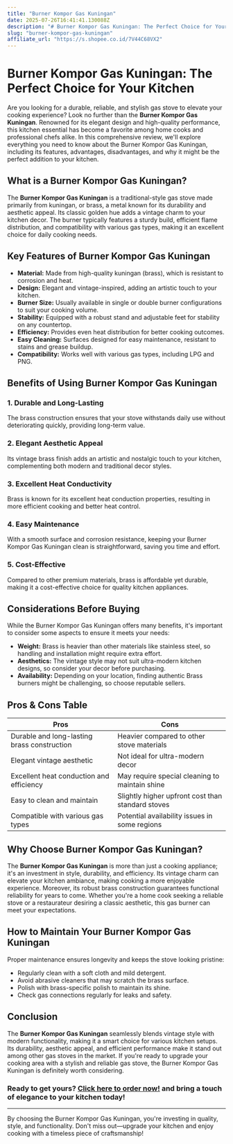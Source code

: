 ```yaml
---
title: "Burner Kompor Gas Kuningan"
date: 2025-07-26T16:41:41.130088Z
description: "# Burner Kompor Gas Kuningan: The Perfect Choice for Your Kitchen..."
slug: "burner-kompor-gas-kuningan"
affiliate_url: "https://s.shopee.co.id/7V44C68VX2"
---
```

# Burner Kompor Gas Kuningan: The Perfect Choice for Your Kitchen

Are you looking for a durable, reliable, and stylish gas stove to elevate your cooking experience? Look no further than the **Burner Kompor Gas Kuningan**. Renowned for its elegant design and high-quality performance, this kitchen essential has become a favorite among home cooks and professional chefs alike. In this comprehensive review, we'll explore everything you need to know about the Burner Kompor Gas Kuningan, including its features, advantages, disadvantages, and why it might be the perfect addition to your kitchen.

## What is a Burner Kompor Gas Kuningan?

The **Burner Kompor Gas Kuningan** is a traditional-style gas stove made primarily from kuningan, or brass, a metal known for its durability and aesthetic appeal. Its classic golden hue adds a vintage charm to your kitchen decor. The burner typically features a sturdy build, efficient flame distribution, and compatibility with various gas types, making it an excellent choice for daily cooking needs.

## Key Features of Burner Kompor Gas Kuningan

- **Material:** Made from high-quality kuningan (brass), which is resistant to corrosion and heat.
- **Design:** Elegant and vintage-inspired, adding an artistic touch to your kitchen.
- **Burner Size:** Usually available in single or double burner configurations to suit your cooking volume.
- **Stability:** Equipped with a robust stand and adjustable feet for stability on any countertop.
- **Efficiency:** Provides even heat distribution for better cooking outcomes.
- **Easy Cleaning:** Surfaces designed for easy maintenance, resistant to stains and grease buildup.
- **Compatibility:** Works well with various gas types, including LPG and PNG.

## Benefits of Using Burner Kompor Gas Kuningan

### 1. Durable and Long-Lasting

The brass construction ensures that your stove withstands daily use without deteriorating quickly, providing long-term value.

### 2. Elegant Aesthetic Appeal

Its vintage brass finish adds an artistic and nostalgic touch to your kitchen, complementing both modern and traditional decor styles.

### 3. Excellent Heat Conductivity

Brass is known for its excellent heat conduction properties, resulting in more efficient cooking and better heat control.

### 4. Easy Maintenance

With a smooth surface and corrosion resistance, keeping your Burner Kompor Gas Kuningan clean is straightforward, saving you time and effort.

### 5. Cost-Effective

Compared to other premium materials, brass is affordable yet durable, making it a cost-effective choice for quality kitchen appliances.

## Considerations Before Buying

While the Burner Kompor Gas Kuningan offers many benefits, it's important to consider some aspects to ensure it meets your needs:

- **Weight:** Brass is heavier than other materials like stainless steel, so handling and installation might require extra effort.
- **Aesthetics:** The vintage style may not suit ultra-modern kitchen designs, so consider your decor before purchasing.
- **Availability:** Depending on your location, finding authentic Brass burners might be challenging, so choose reputable sellers.

## Pros & Cons Table

| Pros                                               | Cons                                                      |
|----------------------------------------------------|-----------------------------------------------------------|
| Durable and long-lasting brass construction       | Heavier compared to other stove materials                |
| Elegant vintage aesthetic                        | Not ideal for ultra-modern decor                        |
| Excellent heat conduction and efficiency       | May require special cleaning to maintain shine        |
| Easy to clean and maintain                       | Slightly higher upfront cost than standard stoves     |
| Compatible with various gas types                | Potential availability issues in some regions        |

## Why Choose Burner Kompor Gas Kuningan?

The **Burner Kompor Gas Kuningan** is more than just a cooking appliance; it's an investment in style, durability, and efficiency. Its vintage charm can elevate your kitchen ambiance, making cooking a more enjoyable experience. Moreover, its robust brass construction guarantees functional reliability for years to come. Whether you're a home cook seeking a reliable stove or a restaurateur desiring a classic aesthetic, this gas burner can meet your expectations.

## How to Maintain Your Burner Kompor Gas Kuningan

Proper maintenance ensures longevity and keeps the stove looking pristine:

- Regularly clean with a soft cloth and mild detergent.
- Avoid abrasive cleaners that may scratch the brass surface.
- Polish with brass-specific polish to maintain its shine.
- Check gas connections regularly for leaks and safety.

## Conclusion

The **Burner Kompor Gas Kuningan** seamlessly blends vintage style with modern functionality, making it a smart choice for various kitchen setups. Its durability, aesthetic appeal, and efficient performance make it stand out among other gas stoves in the market. If you're ready to upgrade your cooking area with a stylish and reliable gas stove, the Burner Kompor Gas Kuningan is definitely worth considering.

### Ready to get yours? [Click here to order now!](https://s.shopee.co.id/7V44C68VX2) and bring a touch of elegance to your kitchen today!

---

By choosing the Burner Kompor Gas Kuningan, you're investing in quality, style, and functionality. Don't miss out—upgrade your kitchen and enjoy cooking with a timeless piece of craftsmanship!